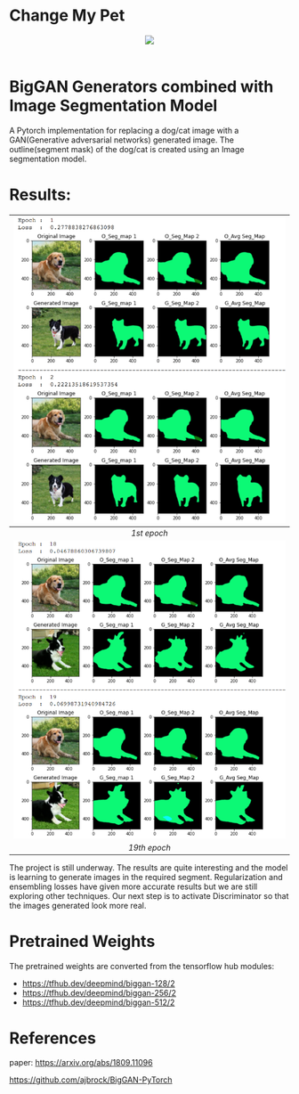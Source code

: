 # Change My Pet
<div align="center">
    <a>
        <img src="https://github.com/harpreetsodhi/ChangeMyPet_Deep_Learning_Model/blob/master/assets/logo.png?raw=true">
    </a>
</div>

<br />


# BigGAN Generators combined with Image Segmentation Model
A Pytorch implementation for replacing a dog/cat image with a GAN(Generative adversarial networks) generated image. The outline(segment mask) of the dog/cat is created using an Image segmentation model.

# Results:
|![alt text](./assets/epoch.png)|
|:--:|
|*1st epoch*|
|![alt text](./assets/epoch19.png)|
|*19th epoch*|

The project is still underway. The results are quite interesting and the model is learning to generate images in the required segment. Regularization and ensembling losses have given more accurate results but we are still exploring other techniques. Our next step is to activate Discriminator so that the images generated look more real. 

# Pretrained Weights 
The pretrained weights are converted from the tensorflow hub modules: 
- https://tfhub.dev/deepmind/biggan-128/2  
- https://tfhub.dev/deepmind/biggan-256/2 
- https://tfhub.dev/deepmind/biggan-512/2  


# References 
paper: https://arxiv.org/abs/1809.11096

https://github.com/ajbrock/BigGAN-PyTorch
